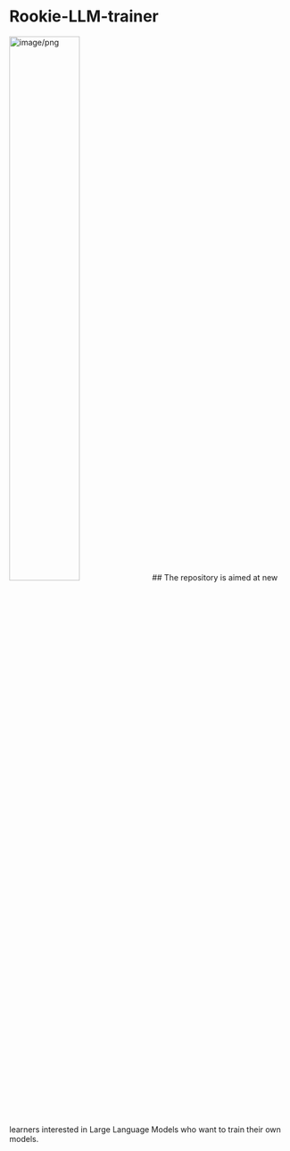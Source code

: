 # Rookie-LLM-trainer
<img src="https://github.com/JosephLi0419/Rookie-LLM-trainer/assets/89914044/7bea6db9-0a55-4bbd-976b-4479ddc45079" alt="image/png" style="width:50%; height:auto;">
## The repository is aimed at new learners interested in Large Language Models who want to train their own models.
